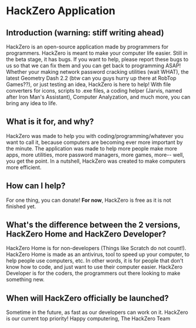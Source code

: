 # HackZero Application
## Introduction (warning: stiff writing ahead)
HackZero is an open-source application made by programmers for programmers. HackZero is meant to make your computer life easier. Still in the beta stage, it has bugs. If you want to help, please report these bugs to us so that we can fix them and you can get back to programming ASAP! Whether your making network password cracking utilities (wait WHAT), the latest Geometry Dash 2.2 (btw can you guys hurry up there at RobTop Games??), or just testing an idea, HackZero is here to help! With file converters for icons, scripts to .exe files, a coding helper (Jarvis, named after Iron Man's Assistant), Computer Analyzation, and much more, you can bring any idea to life.
## What is it for, and why?
HackZero was made to help you with coding/programming/whatever you want to call it, because computers are becoming ever more important by the minute. The application was made to help more people make more apps, more utilities, more password managers, more games, more-- well, you get the point. In a nutshell, HackZero was created to make computers more efficient.
## How can I help?
For one thing, you can donate! **For now**, HackZero is free as it is not finished yet.
## What's the difference between the 2 versions, HackZero Home and HackZero Developer?
HackZero Home is for non-developers (Things like Scratch do not count!). HackZero Home is made as an antivirus, tool to speed up your computer, to help people use computers, etc. In other words, it is for people that don't know how to code, and just want to use their computer easier.
HackZero Developer is for the coders, the programmers out there looking to make something new.
## When will HackZero officially be launched?
Sometime in the future, as fast as our developers can work on it. HackZero is our current top priority!
Happy computering,
  The HackZero Team
